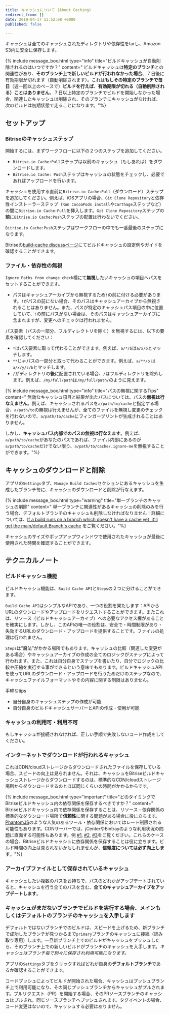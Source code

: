 ```yaml
---
title: キャッシュについて (About Caching)
redirect_from: []
date: 2019-04-17 13:52:08 +0000
published: false

---
```

キャッシュは全てのキャッシュされたディレクトリや依存性をtarし、Amazon S3内に安全に保存します。

{% include message_box.html type="info" title="ビルドキャッシュが自動削除されるのはいつですか？" content=" ビルドキャッシュは**特定のブランチ**との関連性があり、**そのブランチ上で新しいビルドが行われなかった場合**、７日後に有効期限が切れます（自動削除されます）。これは**もしその特定のブランチで毎日**（週一回以上のペースで）**ビルドを行えば**、**有効期限が切れる（自動削除される）ことはありません**。７日以上特定のブランチでビルドを開始しなかった場合、関連したキャッシュは削除され、そのブランチにキャッシュがなければ、次のビルドは初期状態で走ることになります。"%}

## セットアップ

### Bitriseのキャッシュステップ

開始するには、まずワークフローに以下の２つのステップを追加してください。

* `Bitrise.io Cache:Pull`ステップは以前のキャッシュ（もしあれば）をダウンロードします。
* `Bitrise.io Cache: Push`ステップはキャッシュの状態をチェックし、必要であればアップロードを行います。

キャッシュを使用する直前に`Bitrise.io Cache:Pull`（ダウンロード）ステップを追加してください。例えば、iOSアプリの場合、`Git Clone Repository`と依存性インストーラーステップ（`Run CocoaPods install`や`Carthage`ステップなど）の間に`Bitrise.io Cache:Pull`を挿入します。`Git Clone Repository`ステップの**前**に`Bitrise.io Cache:Push`ステップの配置は行わないでください。

`Bitrise.io Cache:Push`ステップはワークフローの中でも一番最後のステップになります。

Bitriseの[build-cache discussページ](https://discuss.bitrise.io/tags/build-cache)にてビルドキャッシュの設定例やガイドを確認することができます。

### ファイル・依存性の無視

`Ignore Paths from change check`欄にて**無視**したいキャッシュの項目へパスをセットすることができます。

* パスはキャッシュアーカイブから無視するため`!`の前に付ける必要があります。`!`がパスの前にない場合、そのパスはキャッシュアーカイブから無視されることはありません。また、パスが特定のキャッシュパス項目の中に位置していて、`!`の前にパスがない場合は、そのパスはキャッシュアーカイブに含まれますが、変更へのチェックは行われません。

パス要素（パスの一部分、フルディレクトリを除く）を無視するには、以下の要素を確認してください：

* `*`はパス要素に取って代わることができます。例えば、`a/*/b`は`a/x/b`とマッチします。
* `**`じゃパスの一部分と取って代わることができます。例えば、`a/**/b` は`a/x/y/z/b`とマッチします。
* `/`がディレクトリの**後**に配置されている場合、`/`はフルディレクトリを除外します。例えば、`/my/full/path`は`/my/full/path/`のように見えます。

{% include message_box.html type="info" title="パスの無視に関するTips" content=" 無効なキャッシュ項目と結果が出たパスについては、パスの**無視は行なえません**。例えば、キャッシュされるパスを`a/path/to/cache`と指定する場合、`a/path/to`の無視は行えませんが、全てのファイルを無視し変更のチェックを行わないので、`a/path/to/cache`にフィンガープリントが生成されることはありません。

しかし、**キャッシュパス内部でのパスの無視は行なえます**。例えば、`a/path/to/cache`があなたのパスであれば、ファイル内部にあるのが`a/path/to/cache`だけでない限り、`a/path/to/cache/.ignore-me`を無視することができます。"%}

## キャッシュのダウンロードと削除

アプリの`Settings`タブ、`Manage Build Caches`セクションにあるキャッシュを生成したブランチ毎に、キャッシュのダウンロードと削除が行なえます。

{% include message_box.html type="warning" title="単一ブランチのキャッシュの削除" content=" 単一ブランチに関連性があるキャッシュの削除のみを行う場合、デフォルトブランチのキャッシュも削除しなければなりません！詳細については、[If a build runs on a branch which doesn't have a cache yet, it'll get the main/default Branch's cache](#if-a-build-runs-on-a-branch-which-doesnt-have-a-cache-yet-itll-get-the-maindefault-branchs-cache) をご覧ください。"%}

キャッシュのサイズやポップアップウィンドウで使用されたキャッシュが最後に使用された時間を確認することができます。

## テクニカルノート

### ビルドキャッシュ機能

ビルドキャッシュ機能は、`Build Cache API`と`Steps`の２つに分けることができます。

`Build Cache API`はシンプルなAPIであり、一つの役割を果たします：APIからURLのダウンロードやアップロードをリクエストすることができます。またこれは、リソース（ビルドキャッシュアーカイブ）への必要なアクセス権があることを確実にします。しかし、このAPIの唯一の役割は、安全で・時間制限があり・失効するURLのダウンロード・アップロードを提供することです。ファイルの処理は行われません。

`Steps`は”魔法”がかかる場所でもあります。キャッシュの比較（関連した変更がある場合）やキャッシュアーカイブの作成の全てのロジックがステップによって行われます。また、これは自分自身でステップを書いたり、自分でロジックの比較や圧縮を実行する事ができるという意味でもあります。ビルドキャッシュAPIを使ってURLのダウンロード・アップロードを行うためだけのステップなので、キャッシュファイルフォーマットやその内容に関する制限はありません。

手軽なtips

* 自分自身のキャッシュステップの作成が可能
* 自分自身のビルドキャッシュサーバーとAPIの作成・使用が可能

### キャッシュの利用可・利用不可

もしキャッシュが接続されなければ、正しい手順で失敗しないコード作成をしてください。

### インターネットでダウンロードが行われるキャッシュ

これはCDN/cloudストレージからダウンロードされたファイルを保存している場合、スピードの向上は見られません。それは、キャッシュをBitriseビルドキャッシュストレージからダウンロードするのは、標準的なCDN/cloudストレージ場所からダウンロードするのとほぼ同じくらいの時間がかかるからです。

{% include message_box.html type="important" title="どのタイミングでBitriseビルドキャッシュ内の依存関係を保存するべきですか？" content=" Bitriseビルドキャッシュ内で依存関係を保存することは、リソース・依存関係の標準的なダウンロード場所で**信頼性**に関する問題がある場合に役に立ちます。[PhantomJS](https://github.com/Medium/phantomjs/issues/501)のような人気のあるツール・依存関係においてはレート制限される可能性もあります。CDNサーバーでは、jCenterやBintrayのような利用状況の問題に直面する可能性もあります。例 [#1](http://status.bitrise.io/incidents/gcx1qn5lj7yt), [#2](http://status.bitrise.io/incidents/3ztgwxvwq7rm), [#3](http://status.bitrise.io/incidents/dqpby9m1n274)をご覧ください。これらのケースの場合、Bitriseビルドキャッシュに依存関係を保存することは役に立ちます。ビルド時間の向上は見られないかもしれませんが、**信頼度については必ず向上します**。"%}

### アーカイブファイルとして保存されているキャッシュ

キャッシュしたい複数のパスをお持ちで、パスのどれかがアップデートされていると、キャッシュを行う全てのパスを含む、**全てのキャッシュアーカイブをアップデートします**。

### キャッシュがまだないブランチでビルドを実行する場合、メインもしくはデフォルトのブランチのキャッシュを入手します

デフォルトではないブランチでのビルドは、スピードを上げるため、新ブランチで成功したブランチが見つかるまで`primary`ブランチのキャッシュに接続（読み取り専用）します。一旦新ブランチ上でのビルドがキャッシュをプッシュしたら、そのブランチ上での新しいビルドがブランチのキャッシュを入手します。_キャッシュはブランチ毎で別々に保存され利用可能になります。_

アプリの`Settings`タブをクリックすればどれが自身の**デフォルトブランチ**であるか確認することができます。

コードプッシュによってビルドが開始された場合、キャッシュはプッシュブランチ上で利用可能になり、その同じプッシュブランチからキャッシュがプルされます。プルリクエスト（PR）を開始する場合、そのPRソースブランチのキャッシュはプルされ、同じソースブランチへプッシュされます。タグイベントの場合、コード変更はないので、キャッシュする必要はありません。